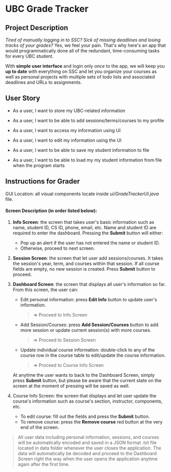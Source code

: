 # UBC Grade Tracker

## Project Description

*Tired of manually logging in to SSC? Sick of missing deadlines and losing tracks 
of your grades?* Yes, we feel your pain. That's why here's an app that would programmatically 
done all of the redundant, time-consuming tasks for every UBC student.

With **simple user interface** and login only *once* to the app, we will keep you **up to
date** with everything on SSC and let you organize your courses as well as personal
projects with multiple sets of todo lists and associated deadlines and URLs to
assignments.  

## User Story

- As a user, I want to store my UBC-related information
- As a user, I want to be able to add sessions/terms/courses to my profile
- As a user, I want to access my information using UI
- As a user, I want to edit my information using the UI

- As a user, I want to be able to save my student information to file
- As a user, I want to be able to load my my student information 
 from file when the program starts
 
## Instructions for Grader

GUI Location: all visual components locate inside *ui/GradeTrackerUI.java* file.

#### Screen Description (in order listed below): 

1. **Info Screen**: the screen that takes user's basic information such as name, 
student ID, CS ID, phone, email, etc. Name and student ID are required to enter
the dashboard. Pressing the **Submit** button will either:
    - Pop up an alert if the user has not entered the name or student ID.
    - Otherwise, proceed to next screen.
    
2. **Session Screen**: the screen that let user add sessions/courses. It takes the session's
year, term, and courses within that session. If all course fields are empty, no new session
is created. Press **Submit** button to proceed.

3. **Dashboard Screen**: the screen that displays all user's information so far. From
this screen, the user can:
    -  Edit personal information: press **Edit Info** button to update user's information.
        > => Proceed to Info Screen
    -  Add Session/Courses: press **Add Session/Courses** button to add more session or
    update current session(s) with more courses.
        > => Proceed to Session Screen
    - Update individual course information: double-click to any of the course row in the
    course table to edit/update the course information. 
        > => Proceed to Course Info Screen
 
    At anytime the user wants to back to the Dashboard Screen, simply press **Submit**
    button, but please be aware that the current state on the screen at the moment of pressing
    will be saved as well.            
     
4. Course Info Screen: the screen that displays and let user update the course's information 
such as course's section, instructor, components, etc.
    - To edit course: fill out the fields and press the **Submit** button.
    - To remove course: press the **Remove course** red button at the very
end of the screen.  
       
       
                                                  
> All user data including personal information, sessions, and courses will be automatically
> encoded and saved in a JSON format .txt file located in data folder whenever the user closes
> the application. The data will automatically be decoded and proceed to the Dashboard Screen
> right the way when the user opens the application anytime again after the first time.                                                                                                      
                                                                                                                                                                                                                                                                                                                                                                     